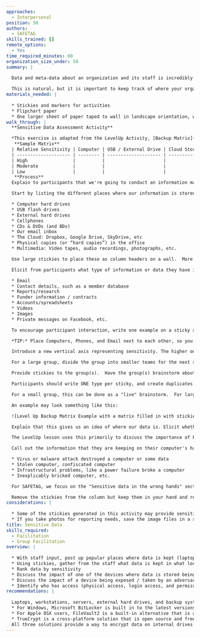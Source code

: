 ```yaml
---
approaches:
  - Interpersonal
position: 50
authors:
  - SAFETAG
skills_trained: []
remote_options:
  - Yes
time_required_minutes: 60
organization_size_under: 50
summary: |
  
  Data and meta-data about an organization and its staff is incredibly difficult to keep track of over time, as people or projects use cloud services like Dropbox or Google Drive for some activities, a shared server for others, and a mix of work and personal devices (laptops, phones, tablets...).

  This is natural, but it is important to keep track of where your organization's data lives and who can access it.
materials_needed: |
  
  * Stickies and markers for activities
  * Flipchart paper
  * One larger sheet of paper taped to wall in landscape orientation, with or without prepared titles. The vertical access is for Sensitivity (High / Medium / Low), and the horizontal access will be by where data is stored and will evolve throughout the exercise.  For an example with prepared headings, see the **sample matrix** in the walkthrough section below.  The Sensitivity axis is optional in the original exercise, but critical for this one. It can be added after the initial round of brainstorming however to streamline the flow.
walk_through: |
  **Sensitive Data Assessment Activity**

  *This exercise is adapted from the LevelUp Activity, [Backup Matrix](https://level-up.cc/curriculum/protecting-data/data-backup-basics/activity-discussion/data-backup-matrix-creating-information-map/), part of the curricula for [Data Retrention and Backup](https://level-up.cc/curriculum/protecting-data/data-backup-basics/) by Daniel O'Clunaigh, Ali Ravi, Samir Nassar, and Carol.*
   **Sample Matrix** 
  | Relative Sensitivity | Computer | USB / External Drive | Cloud Storage | Phones, Print, etc. |
  | -------------------- | -------- | -------------------- | ------------- | ------------------- |
  | High                 |          |                      |               |                     |
  | Moderate             |          |                      |               |                     |
  | Low                  |          |                      |               |                     |
   **Process** 
  Explain to participants that we're going to conduct an information mapping activity to get a sense of where our important information actually is.

  Start by listing the different places where our information is stored, according to participants. If no suggestions are forthcoming, we can prompt participants with the obvious stuff:

  * Computer hard drives
  * USB flash drives
  * External hard drives
  * Cellphones
  * CDs & DVDs (and BDs)
  * Our email inbox
  * The Cloud: Dropbox, Google Drive, SkyDrive, etc
  * Physical copies (or “hard copies”) in the office
  * Multimedia: Video tapes, audio recordings, photographs, etc.

  Use large stickies to place these as column headers on a wall.  More will come up later in the course of the exercise.

  Elicit from participants what type of information or data they have in each of these places. For example:

  * Email
  * Contact details, such as a member database
  * Reports/research
  * Funder information / contracts
  * Accounts/spreadsheets
  * Videos
  * Images
  * Private messages on Facebook, etc.

  To encourage participant interaction, write one example on a sticky and place it in the appropriate box in the matrix. Then, ask whether there is another copy of this data somewhere. If there is, you can use another sticky and put it wherever they keep the duplicate.

  *TIP:* Place Computers, Phones, and Email next to each other, so you won't have to create duplicates for everything "stored" in email (and therefore on laptops and phones)

  Introduce a new vertical axis representing sensitivity. The higher on the chart, the more sensitive the data.  Ask the participants to rank data.

  For a large group, divide the group into smaller teams for the next steps (it helps if there are relatively clear thematic distinctions within the group, such as nationality, type of work, area of interest, etc.)

  Provide stickies to the group(s).  Have the group(s) brainstorm about all of the data they work with, focusing on the most important data first.

  Participants should write ONE type per sticky, and create duplicates if the data is stored in multiple locations.

  For a small group, this can be done as a "live" brainstorm.  For larger groups that have been subdivided, have each group finish listing out their most important data and then have each group place the stickies on the matrix.  Invite discussions around the sensitivity of the data.

  An example may look something like this:

  ![Level Up Backup Matrix Example with a matrix filled in with stickies representing specific types of data stored in different locations (e.g. email, shared drive, backups)](/img/activity_sensitive-data_backup-matrix-example.png "Example of a filled in matrix")

  Explain that this gives us an idea of where our data is. Elicit whether or not this is all the data we generate? Of course it isn't: It's only a small percentage.

  The LevelUp lesson uses this primarily to discuss the importance of backups, and this is a valuable point to make.

  Call out the information that they are keeping on their computer's hard drive (which will usually be the fullest one). Elicit some of the things that can cause a computer to stop working. Maybe take a show of hands: Who has had this happen to them?

  * Virus or malware attack destroyed a computer or some data
  * Stolen computer, confiscated computer
  * Infrastructural problems, like a power failure broke a computer
  * Inexplicably bricked computer, etc.

  For SAFETAG, we focus on the "Sensitive data in the wrong hands" section.  Based on the clustering of sensitive data along the vertical access, choose a column that has an unsual amount of sensitive data (email or computers, usually).

  Remove the stickies from the column but keep them in your hand and read them. Now I have this information. What can I do with it? And what are you left with?  Is anyone at risk - yourselves? partners?  If this were published on the Internet, what would happen?
considerations: |
  
  * Some of the stickies generated in this activity may provide sensitive data, dispose of them responsibly.
  * If you take photos for reporting needs, save the image files in a secure, encrypted container.
title: Sensitive Data
skills_required:
  - Facilitation
  - Group Facilitation
overview: |
  
  * With staff input, post up popular places where data is kept (laptops, email, shared drives...)
  * Using stickies, gather from the staff what data is kept in what locations - duplicating notes when needed
  * Rank data by sensitivity
  * Discuss the impact of one of the devices where data is stored being lost - are there backups?
  * Discuss the impact of a device being exposed / taken by an adversary
  * Identify who has access (physical access, login access, and permissions), and who needs to have access to get the organizations work completed.
recommendations: |
  
  Laptops, workstations, servers, external hard drives, and backup systems should be configured to use some form of hard drive encryption.
  * For Windows, Microsoft BitLocker is built in to the latest versions, free-of-charge for anyone with a valid Windows 7 “Ultimate” license or Windows 8.
  * For Apple OSX users, FileVault2 is a built-in alternative that is also free-of-charge.
  * TrueCrypt is a cross-platform solution that is open source and free of charge, and can work on Mac, Windows, and Linux machines as well.
  All three solutions provide a way to encrypt data on internal drives as well as external hard drives, and USB memory sticks.
---
```

